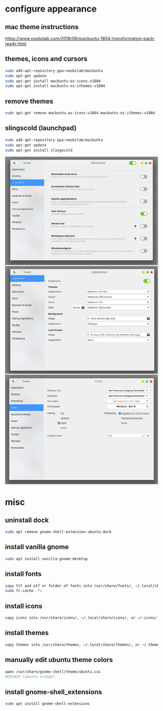 configure appearance
===

mac theme instructions
---
https://www.noobslab.com/2018/08/macbuntu-1804-transformation-pack-ready.html


themes, icons and cursors
---
```bash
sudo add-apt-repository ppa:noobslab/macbuntu
sudo apt-get update
sudo apt-get install macbuntu-os-icons-v1804
sudo apt-get install macbuntu-os-ithemes-v1804
```

remove themes
---
```bash
sudo apt-get remove macbuntu-os-icons-v1804 macbuntu-os-ithemes-v1804
```

slingscold (launchpad)
---
```bash
sudo add-apt-repository ppa:noobslab/macbuntu
sudo apt-get update
sudo apt-get install slingscold
```
![enable_shell_themes](./enable_shell_themes.png)
![themes](./themes.png)
![fonts](./fonts.png)

misc
===

uninstall dock
---
```bash
sudo apt remove gnome-shell-extension-ubuntu-dock
```

install vanilla gnome
---
```bash
sudo apt install vanilla-gnome-desktop
```

install fonts
---
```bash
copy ttf and otf or folder of fonts into /usr/share/fonts/, ~/.local/share/fonts/, or ~/.fonts/
sudo fc-cache -fv
```

install icons
---
```bash
copy icons into /usr/share/icons/, ~/.local/share/icons/, or ~/.icons/
```

install themes
---
```bash
copy themes into /usr/share/themes, ~/.local/share/themes/, or ~/.themes/
```

manually edit ubuntu theme colors
---
```bash
open /usr/share/gnome-shell/theme/ubuntu.css
#E95420 (ubuntu orange)
```

install gnome-shell_extensions
---
```bash
sudo apt install gnome-shell-extensions
```